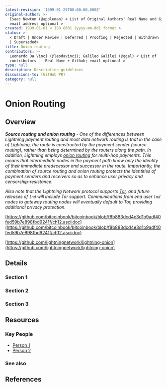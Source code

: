 ```yaml
---
latest-revision: '1999-01-29T00:00:00.000Z'
original-author: >-
  Isaac Newton (@appleman) < List of Original Authors' Real Name and Github;
  email address optional >
created: 1999-01-01 < ISO 8601 (yyyy-mm-dd) format >
status: >-
  < Draft | Under Review | Deferred | Proofing | Rejected | Withdrawn | Accepted
  | Superseded>
title: Onion routing
contributors: >-
  Leonardo Da Vinci (@leodavinci); Galileo Galilei (@ggal) < List of
  contributors -- Real Name + Github; email optional >
type: null
description: Description guidelines
discussions-to: (GitHub PR)
category: null
---
```


# Onion Routing

## Overview

_**Source routing and onion routing** - One of the differences between Lightning payment routing and most data network routing is that in the case of Lightning, the route is constructed by the payment sender \(source routing\), rather than being determined by the routers along the path. In addition, Lightning employs_ [_onion routing_](https://en.wikipedia.org/wiki/Onion_routing) _for multi-hop payments. This means that intermediate nodes in the payment path know only the identity of their immediate predecessor and successor in the route. Importantly, the combination of source routing and onion routing protects the identities of payment senders and receivers so as to enhance user privacy and censorship-resistance._

_Also note that the Lightning Network protocol supports_ [_Tor_](https://www.torproject.org/)_, and future releases of `lnd` will include Tor support. Communications from end user `lnd` nodes to gateway routing nodes will eventually default to Tor, providing additional privacy protection._ 

[https://github.com/bitcoinbook/bitcoinbook/blob/f8b883dcd4e3d1b9adf40fed59b7e898fbd9241f/ch12.asciidoc](https://github.com/bitcoinbook/bitcoinbook/blob/f8b883dcd4e3d1b9adf40fed59b7e898fbd9241f/ch12.asciidoc)

[https://github.com/lightningnetwork/lightning-onion](https://github.com/lightningnetwork/lightning-onion)

## Details

### Section 1



### Section 2

### Section 3

## Resources

### Key People

* [Person 1](onion-routing.md)
* [Person 2](onion-routing.md)

### See also

## References

